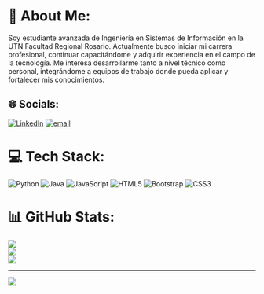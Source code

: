 # 💫 About Me:
Soy estudiante avanzada de Ingeniería en Sistemas de Información en la UTN Facultad Regional Rosario. Actualmente busco iniciar mi carrera profesional, continuar capacitándome y adquirir experiencia en el campo de la tecnología. Me interesa desarrollarme tanto a nivel técnico como personal, integrándome a equipos de trabajo donde pueda aplicar y fortalecer mis conocimientos.


## 🌐 Socials:
[![LinkedIn](https://img.shields.io/badge/LinkedIn-%230077B5.svg?logo=linkedin&logoColor=white)](https://linkedin.com/in/ml-celiz) [![email](https://img.shields.io/badge/Email-D14836?logo=gmail&logoColor=white)](mailto:marialuzceliz888@gmail.com) 

# 💻 Tech Stack:
![Python](https://img.shields.io/badge/python-3670A0?style=for-the-badge&logo=python&logoColor=ffdd54) ![Java](https://img.shields.io/badge/java-%23ED8B00.svg?style=for-the-badge&logo=openjdk&logoColor=white) ![JavaScript](https://img.shields.io/badge/javascript-%23323330.svg?style=for-the-badge&logo=javascript&logoColor=%23F7DF1E) ![HTML5](https://img.shields.io/badge/html5-%23E34F26.svg?style=for-the-badge&logo=html5&logoColor=white) ![Bootstrap](https://img.shields.io/badge/bootstrap-%238511FA.svg?style=for-the-badge&logo=bootstrap&logoColor=white) ![CSS3](https://img.shields.io/badge/css3-%231572B6.svg?style=for-the-badge&logo=css3&logoColor=white)
# 📊 GitHub Stats:
![](https://github-readme-stats.vercel.app/api?username=ml-celiz&theme=dark&hide_border=false&include_all_commits=true&count_private=true)<br/>
![](https://nirzak-streak-stats.vercel.app/?user=ml-celiz&theme=dark&hide_border=false)<br/>
![](https://github-readme-stats.vercel.app/api/top-langs/?username=ml-celiz&theme=dark&hide_border=false&include_all_commits=true&count_private=true&layout=compact)

---
[![](https://visitcount.itsvg.in/api?id=ml-celiz&icon=0&color=0)](https://visitcount.itsvg.in)



